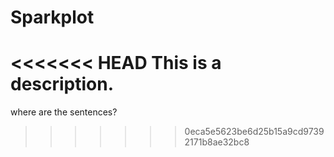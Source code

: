 # Sparkplot
<<<<<<< HEAD
This is a description.
=======
where are the sentences?
>>>>>>> 0eca5e5623be6d25b15a9cd97392171b8ae32bc8
